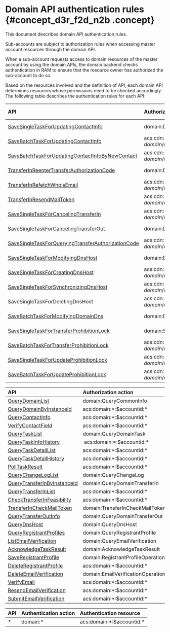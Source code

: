 # Domain API authentication rules {#concept_d3r_f2d_n2b .concept}

This document describes domain API authentication rules.

Sub-accounts are subject to authorization rules when accessing master account resources through the domain API.

When a sub-account requests access to domain resources of the master account by using the domain APIs, the domain backend checks authentication in RAM to ensure that the resource owner has authorized the sub-account to do so.

Based on the resources involved and the definition of API, each domain API determines resources whose permissions need to be checked accordingly. The following table describes the authentication rules for each API:

|API|Authorization action|Authorization resource|
|:--|:-------------------|:---------------------|
|[SaveSingleTaskForUpdatingContactInfo](https://help.aliyun.com/document_detail/69378.html)|domain:DomainInfoModification|acs:cdn:\*:$accountid:domain/$domainName|
|[SaveBatchTaskForUpdatingContactInfo](https://help.aliyun.com/document_detail/67721.html)|acs:cdn:\*:$accountid:domain/$domainName|
|[SaveBatchTaskForUpdatingContactInfoByNewContact](https://help.aliyun.com/document_detail/67720.html)|acs:cdn:\*:$accountid:domain/$domainName|
|[TransferInReenterTransferAuthorizationCode](https://help.aliyun.com/document_detail/69385.html)|domain:DomainTransferInOperation|acs:cdn:\*:$accountid:domain/$domainName|
|[TransferInRefetchWhoisEmail](https://help.aliyun.com/document_detail/69386.html)|acs:cdn:\*:$accountid:domain/$domainName|
|[TransferInResendMailToken](https://help.aliyun.com/document_detail/69384.html)|acs:cdn:\*:$accountid:domain/$domainName|
|[SaveSingleTaskForCancelingTransferIn](https://help.aliyun.com/document_detail/69374.html)|acs:cdn:\*:$accountid:domain/$domainName|
|[SaveSingleTaskForCancelingTransferOut](https://help.aliyun.com/document_detail/69373.html)|domain:DomainTransferOutOperation|acs:cdn:\*:$accountid:domain/$domainName|
|[SaveSingleTaskForQueryingTransferAuthorizationCode](https://help.aliyun.com/document_detail/69368.html)|acs:cdn:\*:$accountid:domain/$domainName|
|[SaveSingleTaskForModifyingDnsHost](https://help.aliyun.com/document_detail/69376.html)|domain:DnsHostModification|acs:cdn:\*:$accountid:domain/$domainName|
|[SaveSingleTaskForCreatingDnsHost](https://help.aliyun.com/document_detail/69367.html)|acs:cdn:\*:$accountid:domain/$domainName|
|[SaveSingleTaskForSynchronizingDnsHost](https://help.aliyun.com/document_detail/69375.html)|acs:cdn:\*:$accountid:domain/$domainName|
|SaveSingleTaskForDeletingDnsHost|acs:cdn:\*:$accountid:domain/$domainName|
|[SaveBatchTaskForModifyingDomainDns](https://help.aliyun.com/document_detail/67722.html)|domain:DnsModification|acs:cdn:\*:$accountid:domain/$domainName|
|[SaveSingleTaskForTransferProhibitionLock](https://help.aliyun.com/document_detail/69370.html)|domain:SecuritySetting|acs:cdn:\*:$accountid:domain/$domainName|
|[SaveBatchTaskForTransferProhibitionLock](https://help.aliyun.com/document_detail/67718.html)|acs:cdn:\*:$accountid:domain/$domainName|
|[SaveSingleTaskForUpdateProhibitionLock](https://help.aliyun.com/document_detail/69369.html)|acs:cdn:\*:$accountid:domain/$domainName|
|[SaveBatchTaskForUpdateProhibitionLock](https://help.aliyun.com/document_detail/67717.html)|acs:cdn:\*:$accountid:domain/$domainName|

|API|Authorization action|Authorization resource|
|:--|:-------------------|:---------------------|
|[QueryDomainList](https://help.aliyun.com/document_detail/67712.html)|domain:QueryCommonInfo|acs:domain:\*:$accountid:\* |
|[QueryDomainByInstanceId](https://help.aliyun.com/document_detail/67714.html)|acs:domain:\*:$accountid:\* |
|[QueryContactInfo](https://help.aliyun.com/document_detail/67706.html)|acs:domain:\*:$accountid:\* |
|[VerifyContactField](https://help.aliyun.com/document_detail/69381.html)|acs:domain:\*:$accountid:\* |
|[QueryTaskList](https://help.aliyun.com/document_detail/67709.html)|domain:QueryDomainTask|acs:domain:\*:$accountid:\* |
|[QueryTaskInfoHistory](https://help.aliyun.com/document_detail/67707.html)| acs:domain:\*:$accountid:\* |
|[QueryTaskDetailList](https://help.aliyun.com/document_detail/67710.html)|acs:domain:\*:$accountid:\* |
|[QueryTaskDetailHistory](https://help.aliyun.com/document_detail/67708.html)|acs:domain:\*:$accountid:\* |
|[PollTaskResult](https://help.aliyun.com/document_detail/69361.html)|acs:domain:\*:$accountid:\* |
|[QueryChangeLogList](https://help.aliyun.com/document_detail/67705.html)|domain:QueryChangeLog|acs:domain:\*:$accountid:\* |
|[QueryTransferInByInstanceId](https://help.aliyun.com/document_detail/69365.html)|domain:QueryDomainTransferIn|acs:domain:\*:$accountid:\* |
|[QueryTransferInList](https://help.aliyun.com/document_detail/69364.html)|acs:domain:\*:$accountid:\* |
|[CheckTransferInFeasibility](https://help.aliyun.com/document_detail/69382.html)|acs:domain:\*:$accountid:\* |
|[TransferInCheckMailToken](https://help.aliyun.com/document_detail/69383.html)|domain:TransferInCheckMailToken|acs:domain:\*:$accountid:\* |
|[QueryTransferOutInfo](https://help.aliyun.com/document_detail/69363.html)|domain:QueryDomainTransferOut|acs:domain:\*:$accountid:\* |
|[QueryDnsHost](https://help.aliyun.com/document_detail/69360.html)|domain:QueryDnsHost|acs:domain:\*:$accountid:\* |
|[QueryRegistrantProfiles](https://help.aliyun.com/document_detail/67701.html)|domain:QueryRegistrantProfile|acs:domain:\*:$accountid:\* |
|[ListEmailVerification](https://help.aliyun.com/document_detail/67711.html)|domain:QueryEmailVerification|acs:domain:\*:$accountid:\* |
|[AcknowledgeTaskResult](https://help.aliyun.com/document_detail/69366.html)|domain:AcknowledgeTaskResult|acs:domain:\*:$accountid:\* |
|[SaveRegistrantProfile](https://help.aliyun.com/document_detail/67700.html)|domain:RegistrantProfileOperation|acs:domain:\*:$accountid:\* |
|[DeleteRegistrantProfile](https://help.aliyun.com/document_detail/67702.html)|acs:domain:\*:$accountid:\* |
|[DeleteEmailVerification](https://help.aliyun.com/document_detail/67716.html)|domain:EmailVerificationOperation|acs:domain:\*:$accountid:\* |
|[VerifyEmail](https://help.aliyun.com/document_detail/67732.html)|acs:domain:\*:$accountid:\* |
|[ResendEmailVerification](https://help.aliyun.com/document_detail/67734.html)|acs:domain:\*:$accountid:\* |
|[SubmitEmailVerification](https://help.aliyun.com/document_detail/67715.html)|acs:domain:\*:$accountid:\* |

|API|Authentication action|Authentication resource|
|:--|:--------------------|:----------------------|
|\*|domain:\*|acs:domain:\*:$accountid:\*|

